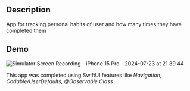 ## Description
App for tracking personal habits of user and how many times they have completed them

## Demo
![Simulator Screen Recording - iPhone 15 Pro - 2024-07-23 at 21 39 44](https://github.com/user-attachments/assets/1b325da3-1d9a-466d-956b-6de09cd4c8dc)


This app was completed using SwiftUI features like _Navigation, Codable/UserDefaults, @Observable Class_
